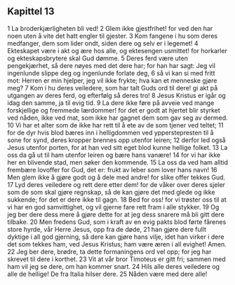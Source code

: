 ## Kapittel 13

1 La broderkjærligheten bli ved!
2 Glem ikke gjestfrihet! for ved den har noen uten å vite det hatt engler til gjester.
3 Kom fangene i hu som deres medfanger, dem som lider ondt, siden dere og selv er i legemet!
4 Ekteskapet være i akt og ære hos alle, og ektesengen usmittet! for horkarler og ekteskapsbrytere skal Gud dømme.
5 Deres ferd være uten pengekjærhet, så dere nøyes med det dere har; for han har sagt: Jeg vil ingenlunde slippe deg og ingenlunde forlate deg,
6 så vi kan si med fritt mot: Herren er min hjelper, jeg vil ikke frykte; hva kan et menneske gjøre meg?
7 Kom i hu deres veiledere, som har talt Guds ord til dere! gi akt på utgangen av deres ferd, og efterfølg så deres tro!
8 Jesus Kristus er igår og idag den samme, ja til evig tid.
9 La dere ikke føre på avveie ved mange forskjellige og fremmede lærdommer! for det er godt at hjertet blir styrket ved nåden, ikke ved mat, som ikke har gagnet dem som gav seg av dermed.
10 Vi har et alter som de ikke har rett til å ete av de som tjener ved teltet;
11 for de dyr hvis blod bæres inn i helligdommen ved ypperstepresten til å sone for synd, deres kropper brennes opp utenfor leiren;
12 derfor led også Jesus utenfor porten, for at han ved sitt eget blod kunne hellige folket.
13 La oss da gå ut til ham utenfor leiren og bære hans vanære!
14 for vi har ikke her en blivende stad, men søker den kommende.
15 La oss da ved ham alltid frembære lovoffer for Gud, det er: frukt av leber som lover hans navn!
16 Men glem ikke å gjøre godt og å dele med andre! for slike offer tekkes Gud.
17 Lyd deres veiledere og rett dere etter dem! for de våker over deres sjeler som de som skal gjøre regnskap, så de kan gjøre det med glede og ikke sukkende; for det er dere ikke til gagn.
18 Bed for oss! for vi trøster oss til at vi har en god samvittighet, og vil gjerne fare rett fram i alle stykker.
19 Og jeg ber dere dess mere å gjøre dette for at jeg dess snarere må bli gitt dere tilbake.
20 Men fredens Gud, som i kraft av en evig pakts blod førte fårenes store hyrde, vår Herre Jesus, opp fra de døde,
21 han gjøre dere fullt dyktige i all god gjerning, så dere kan gjøre hans vilje, idet han virker i dere det som tekkes ham, ved Jesus Kristus; ham være æren i all evighet! Amen.
22 Jeg ber dere, brødre, ta dette formaningens ord vel opp; for jeg har skrevet til dere i korthet.
23 Vit at vår bror Timoteus er gitt fri; sammen med ham vil jeg se dere, om han kommer snart.
24 Hils alle deres veiledere og alle de hellige! De fra Italia hilser dere.
25 Nåden være med dere alle!

